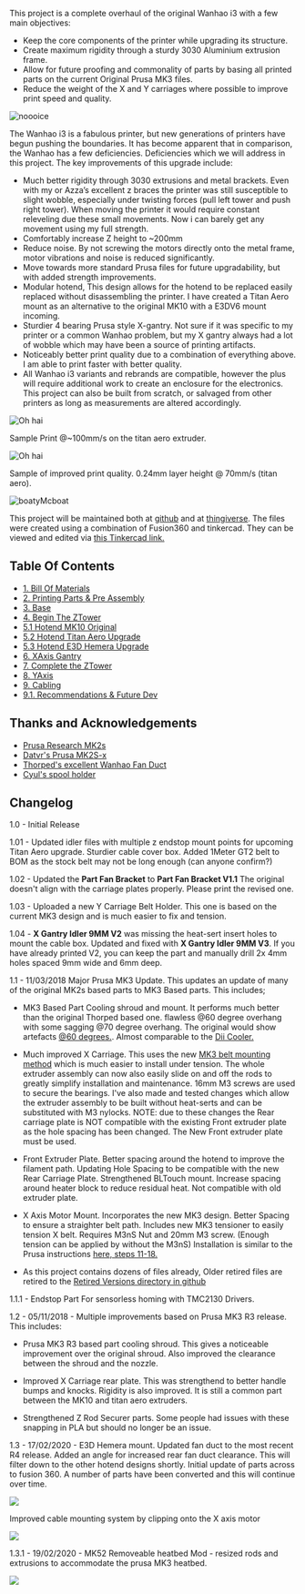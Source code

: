 This project is a complete overhaul of the original Wanhao i3 with a few main objectives:
- Keep the core components of the printer while upgrading its structure.  
- Create maximum rigidity through a sturdy 3030 Aluminium extrusion frame. 
- Allow for future proofing and commonality of parts by basing all printed parts on the current Original Prusa MK3 files. 
- Reduce the weight of the X and Y carriages where possible to improve print speed and quality.

![noooice](https://raw.githubusercontent.com/OmNomNomagon/ReDuplicator-MK2sx/master/Pics/1%20Glamor%20Shots/main.jpg) 

The Wanhao i3 is a fabulous printer, but new generations of printers have begun pushing the boundaries. It has become apparent that in comparison, the Wanhao has a few deficiencies. Deficiencies which we will address in this project. The key improvements of this upgrade include:
- Much better rigidity through 3030 extrusions and metal brackets. Even with my or Azza’s excellent z braces the printer was still susceptible to slight wobble, especially under twisting forces (pull left tower and push right tower). When moving the printer it would require constant releveling due these small movements. Now i can barely get any movement using my full strength. 
- Comfortably increase Z height to ~200mm
- Reduce noise. By not screwing the motors directly onto the metal frame, motor vibrations and noise is reduced significantly. 
- Move towards more standard Prusa files for future upgradability, but with added strength improvements.
- Modular hotend, This design allows for the hotend to be replaced easily replaced without disassembling the printer. I have created a Titan Aero mount as an alternative to the original MK10 with a E3DV6 mount incoming.
- Sturdier 4 bearing Prusa style X-gantry. Not sure if it was specific to my printer or a common Wanhao problem, but my X gantry always had a lot of wobble which may have been a source of printing artifacts.  
- Noticeably better print quality due to a combination of everything above. I am able to print faster with better quality.
- All Wanhao i3 variants and rebrands are compatible, however the plus will require additional work to create an enclosure for the electronics. This project can also be built from scratch, or salvaged from other printers as long as measurements are altered accordingly. 

![Oh hai](https://github.com/OmNomNomagon/ReDuplicator-MK3x/blob/master/Pics/1%20Glamor%20Shots/PrintDemo.webp?raw=true)

Sample Print @~100mm/s on the titan aero extruder.

![Oh hai](https://raw.githubusercontent.com/OmNomNomagon/ReDuplicator-MK2sx/master/Pics/1%20Glamor%20Shots/side.jpg)

Sample of improved print quality. 0.24mm layer height @ 70mm/s (titan aero).

![boatyMcboat](https://raw.githubusercontent.com/OmNomNomagon/ReDuplicator-MK2sx/master/Pics/1%20Glamor%20Shots/boaty1.JPG)


This project will be maintained both at [github](https://github.com/OmNomNomagon/ReDuplicator-MK2sx) and at [thingiverse](https://www.thingiverse.com/thing:2686588). The files were created using a combination of Fusion360 and tinkercad. They can be viewed and edited via [this Tinkercad link.](https://www.tinkercad.com/things/azPlfmHU5MQ#/)  



## Table Of Contents

- [1. Bill Of Materials](https://github.com/OmNomNomagon/ReDuplicator-MK2sx/wiki/1.--Bill-Of-Materials)
- [2. Printing Parts & Pre Assembly](https://github.com/OmNomNomagon/ReDuplicator-MK2sx/wiki/2.-Printing-Parts-&-Pre-Assembly)
- [3. Base](https://github.com/OmNomNomagon/ReDuplicator-MK2sx/wiki/3.-Base)
- [4. Begin The ZTower](https://github.com/OmNomNomagon/ReDuplicator-MK2sx/wiki/4.-Begin-The-ZTower)
- [5.1 Hotend MK10 Original](https://github.com/OmNomNomagon/ReDuplicator-MK2sx/wiki/5.1-Hotend-MK10-Original)
- [5.2 Hotend Titan Aero Upgrade](https://github.com/OmNomNomagon/ReDuplicator-MK2sx/wiki/5.2-Hotend-Titan-Aero-Upgrade)
- [5.3 Hotend E3D Hemera Upgrade](https://github.com/OmNomNomagon/ReDuplicator-MK3x/wiki/5.3-Hotend-Hemera-upgrade)
- [6. XAxis Gantry](https://github.com/OmNomNomagon/ReDuplicator-MK2sx/wiki/6.-XAxis-Gantry)
- [7. Complete the ZTower](https://github.com/OmNomNomagon/ReDuplicator-MK2sx/wiki/7.-Complete--the-ZTower)
- [8. YAxis](https://github.com/OmNomNomagon/ReDuplicator-MK2sx/wiki/8.--YAxis)
- [9. Cabling](https://github.com/OmNomNomagon/ReDuplicator-MK2sx/wiki/9.-Cabling)
- [9.1. Recommendations & Future Dev](https://github.com/OmNomNomagon/ReDuplicator-MK2sx/wiki/9.1.-Recommendations-&-Future-Dev)

## Thanks and Acknowledgements
- [Prusa Research MK2s](https://github.com/prusa3d/Original-Prusa-i3) 
- [Datvr's Prusa MK2S-x](https://www.thingiverse.com/thing:1692666)
- [Thorped's excellent Wanhao Fan Duct ](https://www.thingiverse.com/thing:1246425)
- [Cyul's spool holder](https://www.thingiverse.com/thing:1635585)


## Changelog
1.0 - Initial Release

1.01 - Updated idler files with multiple z endstop mount points for upcoming Titan Aero upgrade. Sturdier cable cover box. Added 1Meter GT2 belt to BOM as the stock belt may not be long enough (can anyone confirm?)

1.02 - Updated the **Part Fan Bracket** to **Part Fan Bracket V1.1** The original doesn't align with the carriage plates properly. Please print the revised one.

1.03 - Uploaded a new Y Carriage Belt Holder. This one is based on the current MK3 design and is much easier to fix and tension.

1.04 - **X Gantry Idler 9MM V2** was missing the heat-sert insert holes to mount the cable box. Updated and fixed with **X Gantry Idler 9MM V3**. If you have already printed V2, you can keep the part and manually drill 2x 4mm holes spaced 9mm wide and 6mm deep.

1.1 - 11/03/2018 Major Prusa MK3 Update. This updates an update of many of the original MK2s based parts to MK3 Based parts. This includes;

  - MK3 Based Part Cooling shroud and mount. It performs much better than the original Thorped based one. flawless @60 degree overhang with some sagging @70 degree overhang. The original would show artefacts [@60 degrees.](https://raw.githubusercontent.com/OmNomNomagon/ReDuplicator-MK2sx/master/Pics/9%20Titan/overhang.jpg). Almost comparable to the [Dii Cooler.](https://www.reddit.com/r/3Dprinting/comments/7kexdv/a_nearly_comprehensive_study_of_cooling_fans_and/) 

  - Much improved X Carriage. This uses the new [MK3 belt mounting method](https://raw.githubusercontent.com/OmNomNomagon/ReDuplicator-MK2sx/master/Pics/4%20Hotend/CarriageNew.jpg) which is much easier to install under tension. The whole extruder assembly can now also easily slide on and off the rods to greatly simplify installation and maintenance. 16mm M3 screws are used to secure the bearings. I've also made and tested changes which allow the extruder assembly to be built without heat-serts and can be substituted with M3 nylocks. NOTE: due to these changes the Rear carriage plate is NOT compatible with the existing Front extruder plate as the hole spacing has been changed. The New Front extruder plate must be used.

  - Front Extruder Plate. Better spacing around the hotend to improve the filament path. Updating Hole Spacing to be compatible with the new Rear Carriage Plate. Strengthened BLTouch mount. Increase spacing around heater block to reduce residual heat. Not compatible with old extruder plate.

  - X Axis Motor Mount. Incorporates the new MK3 design. Better Spacing to ensure a straighter belt path. Includes new MK3 tensioner to easily tension X belt. Requires M3nS Nut and 20mm M3 screw. (Enough tension can be applied by without the M3nS) Installation is similar to the Prusa instructions [here, steps 11-18.](http://manual.prusa3d.com/Guide/4.+Z-axis+assembly/509?lang=en)

  - As this project  contains dozens of files already, Older retired files are retired to the [Retired Versions directory in github](https://github.com/OmNomNomagon/ReDuplicator-MK2sx/tree/master/STLs%20Reduplicator%20Core%20Parts/Retired%20Versions)
  
1.1.1 - Endstop Part For sensorless homing with TMC2130 Drivers.

1.2 - 05/11/2018 - Multiple improvements based on Prusa MK3 R3 release. This includes:

  - Prusa MK3 R3 based part cooling shroud. This gives a noticeable improvement over the original shroud. Also improved the clearance between the shroud and the nozzle.

  - Improved X Carriage rear plate. This was strengthend to better handle bumps and knocks. Rigidity is also improved. It is still a common part between the MK10 and titan aero extruders. 

  - Strengthened Z Rod Securer parts. Some people had issues with these snapping in PLA but should no longer be an issue.

1.3 - 17/02/2020 - E3D Hemera mount. Updated fan duct to the most recent R4 release. Added an angle for increased rear fan duct clearance. This will filter down to the other hotend designs shortly. Initial update of parts across to fusion 360. A number of parts have been converted and this will continue over time.

![](https://github.com/OmNomNomagon/ReDuplicator-MK2sx/blob/master/Pics/10%20Hemera/HemeraMain.jpg?raw=true)

Improved cable mounting system by clipping onto the X axis motor

![](https://github.com/OmNomNomagon/ReDuplicator-MK2sx/blob/master/Pics/8%20Cables/CableMotor.jpg?raw=true)

1.3.1 - 19/02/2020 - MK52 Removeable heatbed Mod - resized rods and extrusions to accommodate the prusa MK3 heatbed.

![](https://github.com/OmNomNomagon/ReDuplicator-MK2sx/blob/master/Pics/11%20MK52%20Expansion/Mk52Main.jpg?raw=true)

